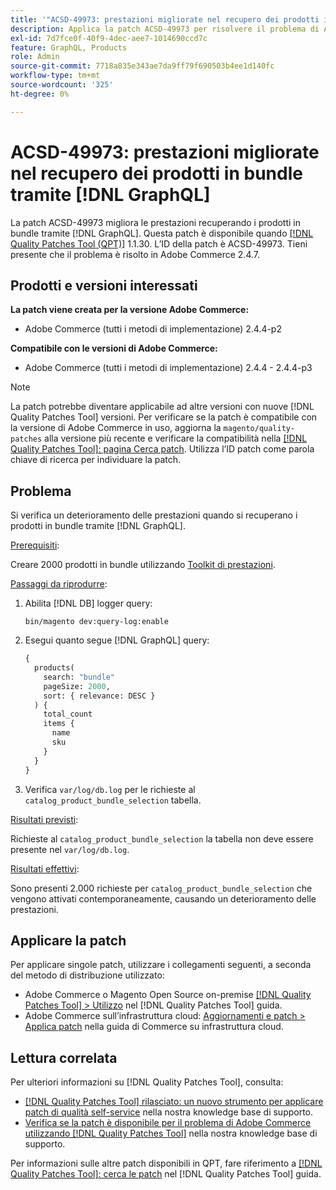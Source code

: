 ```yaml
---
title: '"ACSD-49973: prestazioni migliorate nel recupero dei prodotti in bundle tramite [!DNL GraphQL]'''
description: Applica la patch ACSD-49973 per risolvere il problema di Adobe Commerce che si verifica quando si recuperano prodotti in bundle tramite [!DNL GraphQL].
exl-id: 7d7fce0f-40f9-4dec-aee7-1014690ccd7c
feature: GraphQL, Products
role: Admin
source-git-commit: 7718a835e343ae7da9ff79f690503b4ee1d140fc
workflow-type: tm+mt
source-wordcount: '325'
ht-degree: 0%

---
```


# ACSD-49973: prestazioni migliorate nel recupero dei prodotti in bundle tramite [!DNL GraphQL]

La patch ACSD-49973 migliora le prestazioni recuperando i prodotti in bundle tramite [!DNL GraphQL]. Questa patch è disponibile quando [[!DNL Quality Patches Tool (QPT)]](/help/announcements/adobe-commerce-announcements/magento-quality-patches-released-new-tool-to-self-serve-quality-patches.md) 1.1.30. L’ID della patch è ACSD-49973. Tieni presente che il problema è risolto in Adobe Commerce 2.4.7.

## Prodotti e versioni interessati

**La patch viene creata per la versione Adobe Commerce:**

* Adobe Commerce (tutti i metodi di implementazione) 2.4.4-p2

**Compatibile con le versioni di Adobe Commerce:**

* Adobe Commerce (tutti i metodi di implementazione) 2.4.4 - 2.4.4-p3

>[!NOTE]
>
>La patch potrebbe diventare applicabile ad altre versioni con nuove [!DNL Quality Patches Tool] versioni. Per verificare se la patch è compatibile con la versione di Adobe Commerce in uso, aggiorna la `magento/quality-patches` alla versione più recente e verificare la compatibilità nella [[!DNL Quality Patches Tool]: pagina Cerca patch](https://experienceleague.adobe.com/tools/commerce-quality-patches/index.html). Utilizza l’ID patch come parola chiave di ricerca per individuare la patch.

## Problema

Si verifica un deterioramento delle prestazioni quando si recuperano i prodotti in bundle tramite [!DNL GraphQL].

<u>Prerequisiti</u>:

Creare 2000 prodotti in bundle utilizzando [Toolkit di prestazioni](https://experienceleague.adobe.com/docs/commerce-operations/configuration-guide/cli/generate-data.html).

<u>Passaggi da riprodurre</u>:

1. Abilita [!DNL DB] logger query:

   ```
   bin/magento dev:query-log:enable
   ```

1. Esegui quanto segue [!DNL GraphQL] query:

   ```GraphQL
   {
     products(
       search: "bundle"
       pageSize: 2000,
       sort: { relevance: DESC }
     ) {
       total_count
       items {
         name
         sku
       }
     }
   }
   ```

1. Verifica `var/log/db.log` per le richieste al `catalog_product_bundle_selection` tabella.

<u>Risultati previsti</u>:

Richieste al `catalog_product_bundle_selection` la tabella non deve essere presente nel `var/log/db.log`.

<u>Risultati effettivi</u>:

Sono presenti 2.000 richieste per `catalog_product_bundle_selection` che vengono attivati contemporaneamente, causando un deterioramento delle prestazioni.

## Applicare la patch

Per applicare singole patch, utilizzare i collegamenti seguenti, a seconda del metodo di distribuzione utilizzato:

* Adobe Commerce o Magento Open Source on-premise [[!DNL Quality Patches Tool] > Utilizzo](https://experienceleague.adobe.com/docs/commerce-operations/tools/quality-patches-tool/usage.html) nel [!DNL Quality Patches Tool] guida.
* Adobe Commerce sull’infrastruttura cloud: [Aggiornamenti e patch > Applica patch](https://experienceleague.adobe.com/docs/commerce-cloud-service/user-guide/develop/upgrade/apply-patches.html) nella guida di Commerce su infrastruttura cloud.

## Lettura correlata

Per ulteriori informazioni su [!DNL Quality Patches Tool], consulta:

* [[!DNL Quality Patches Tool] rilasciato: un nuovo strumento per applicare patch di qualità self-service](/help/announcements/adobe-commerce-announcements/magento-quality-patches-released-new-tool-to-self-serve-quality-patches.md) nella nostra knowledge base di supporto.
* [Verifica se la patch è disponibile per il problema di Adobe Commerce utilizzando [!DNL Quality Patches Tool]](/help/support-tools/patches-available-in-qpt-tool/check-patch-for-magento-issue-with-magento-quality-patches.md) nella nostra knowledge base di supporto.

Per informazioni sulle altre patch disponibili in QPT, fare riferimento a [[!DNL Quality Patches Tool]: cerca le patch](https://experienceleague.adobe.com/tools/commerce-quality-patches/index.html) nel [!DNL Quality Patches Tool] guida.
